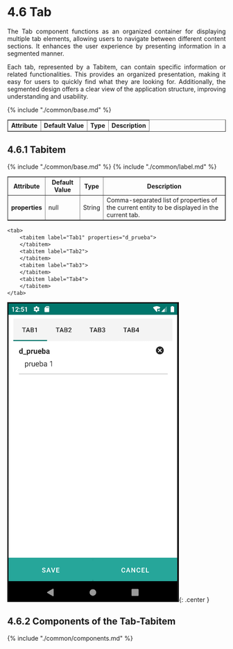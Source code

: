 # 4.6 Tab
<div style="text-align: justify;">
<p>The Tab component functions as an organized container for displaying multiple tab elements, allowing users to navigate between different content sections. It enhances the user experience by presenting information in a segmented manner.</p>
<p>Each tab, represented by a Tabitem, can contain specific information or related functionalities. This provides an organized presentation, making it easy for users to quickly find what they are looking for. Additionally, the segmented design offers a clear view of the application structure, improving understanding and usability.</p>
</div>
<table border="1">
    <thead>
        <tr>
            <th colspan="2">Attribute</th>
            <th>Default Value</th>
            <th>Type</th>
            <th>Description</th>
         </tr>
    </thead>
    <tbody>
        {% include "./common/base.md" %}
    </tbody>
</table>

## 4.6.1 Tabitem

<table border="1">
    <thead>
        <tr>
            <th colspan="2">Attribute</th>
            <th>Default Value</th>
            <th>Type</th>
            <th>Description</th>
         </tr>
    </thead>
    <tbody>
        {% include "./common/base.md" %}
        {% include "./common/label.md" %}
        <tr>
            <td colspan="2"><strong>properties</strong></td>
            <td>null</td>
            <td>String</td>
            <td>Comma-separated list of properties of the current entity to be displayed in the current tab.</td>
        </tr>
    </tbody>
</table>

    <tab>
        <tabitem label="Tab1" properties="d_prueba">
        </tabitem>
        <tabitem label="Tab2">
        </tabitem>
        <tabitem label="Tab3">
        </tabitem>
        <tabitem label="Tab4">
        </tabitem>
    </tab>

![img.png](../img/tabs.png){: .center }

## 4.6.2 Components of the Tab-Tabitem
 {% include "./common/components.md" %}
